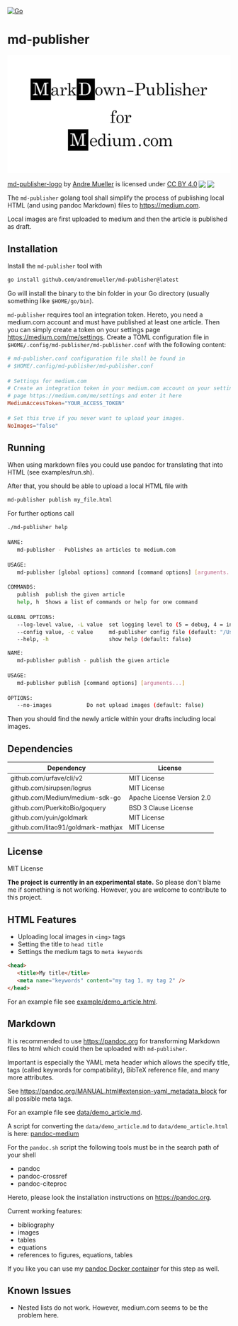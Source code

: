 [![Go](https://github.com/andremueller/md-publisher/actions/workflows/go.yml/badge.svg)](https://github.com/andremueller/md-publisher/actions/workflows/go.yml)

# md-publisher

![md-publisher Logo](logo/md-publisher.png)

<p xmlns:dct="http://purl.org/dc/terms/" xmlns:cc="http://creativecommons.org/ns#" class="license-text"><a rel="cc:attributionURL" property="dct:title" href="https://github.com/andremueller/md-publisher/blob/master/logo/md-publisher.svg">md-publisher-logo</a> by <a rel="cc:attributionURL dct:creator" property="cc:attributionName" href="www.kiwisound.de">Andre Mueller</a> is licensed under <a rel="license" href="https://creativecommons.org/licenses/by/4.0">CC BY 4.0<img style="height:22px!important;margin-left:3px;vertical-align:text-bottom;" src="https://mirrors.creativecommons.org/presskit/icons/cc.svg?ref=chooser-v1" /><img style="height:22px!important;margin-left:3px;vertical-align:text-bottom;" src="https://mirrors.creativecommons.org/presskit/icons/by.svg?ref=chooser-v1" /></a></p>

The `md-publisher` golang tool shall simplify the process of publishing local HTML (and
using pandoc Markdown) files to https://medium.com.

Local images are first uploaded to medium and then the article is published as draft.

## Installation

Install the `md-publisher` tool with

```bash
go install github.com/andremueller/md-publisher@latest
```

Go will install the binary to the bin folder in your Go directory (usually something like `$HOME/go/bin`).

`md-publisher` requires tool an integration token. Hereto, you need a medium.com account and must have published at least one article. Then you can simply create a token on your settings page <https://medium.com/me/settings>.
Create a TOML configuration file in `$HOME/.config/md-publisher/md-publisher.conf` with the following content:

```toml
# md-publisher.conf configuration file shall be found in
# $HOME/.config/md-publisher/md-publisher.conf

# Settings for medium.com
# Create an integration token in your medium.com account on your settings
# page https://medium.com/me/settings and enter it here
MediumAccessToken="YOUR_ACCESS_TOKEN"

# Set this true if you never want to upload your images.
NoImages="false"
```

## Running

When using markdown files you could use pandoc for translating that into HTML (see examples/run.sh).

After that, you should be able to upload a local HTML file with

```bash
md-publisher publish my_file.html
```

For further options call

```bash
./md-publisher help

NAME:
   md-publisher - Publishes an articles to medium.com

USAGE:
   md-publisher [global options] command [command options] [arguments...]

COMMANDS:
   publish  publish the given article
   help, h  Shows a list of commands or help for one command

GLOBAL OPTIONS:
   --log-level value, -L value  set logging level to (5 = debug, 4 = info, 3 = warn, 2 = error, 1 = fatal (default: 5)
   --config value, -c value     md-publisher config file (default: "/Users/muellera/.config/md-publisher/md-publisher.conf")
   --help, -h                   show help (default: false)
```

```bash
NAME:
   md-publisher publish - publish the given article

USAGE:
   md-publisher publish [command options] [arguments...]

OPTIONS:
   --no-images           Do not upload images (default: false)
```

Then you should find the newly article within your drafts including local images.

## Dependencies

| Dependency                          | License                    |
| ----------------------------------- | -------------------------- |
| github.com/urfave/cli/v2            | MIT License                |
| github.com/sirupsen/logrus          | MIT License                |
| github.com/Medium/medium-sdk-go     | Apache License Version 2.0 |
| github.com/PuerkitoBio/goquery      | BSD 3 Clause License       |
| github.com/yuin/goldmark            | MIT License                |
| github.com/litao91/goldmark-mathjax | MIT License                |

## License

MIT License

**The project is currently in an experimental state.**
So please don't blame me if something is not working. However, you are welcome to contribute to this project.

## HTML Features

- Uploading local images in `<img>` tags
- Setting the title to `head title`
- Settings the medium tags to `meta keywords`

```html
<head>
   <title>My title</title>
   <meta name="keywords" content="my tag 1, my tag 2" />
</head>
```

For an example file see [example/demo_article.html](example/demo_article.html).

## Markdown

It is recommended to use https://pandoc.org for transforming Markdown files to
html which could then be uploaded with `md-publisher`.

Important is especially the YAML meta header which allows the specify title, tags (called keywords for
compatibility), BibTeX reference file, and many more attributes.

See https://pandoc.org/MANUAL.html#extension-yaml_metadata_block for all possible meta tags.

For an example file see [data/demo_article.md](data/demo_article.md).

A script for converting the `data/demo_article.md` to `data/demo_article.html` is here:
[pandoc-medium](pandoc-medium)

For the `pandoc.sh` script the following tools must be in the search path of your shell

- pandoc
- pandoc-crossref
- pandoc-citeproc

Hereto, please look the installation instructions on <https://pandoc.org>.

Current working features:

- bibliography
- images
- tables
- equations
- references to figures, equations, tables

If you like you can use my [pandoc Docker containe](https://github.com/andremueller/pandoc-docker)r for this step as well.

## Known Issues

- Nested lists do not work. However, medium.com seems to be the problem here.
